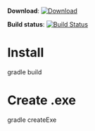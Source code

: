 
**Download**: [ ![Download](https://api.bintray.com/packages/kilian/optisoins/optisoins-batch/images/download.svg) ](https://bintray.com/kilian/optisoins/optisoins-batch/_latestVersion)

**Build status**: [![Build Status](https://travis-ci.org/KilianStein/optisoins-batch.svg?branch=master)](https://travis-ci.org/KilianStein/optisoins-batch)

# Install

gradle build


# Create .exe

gradle createExe